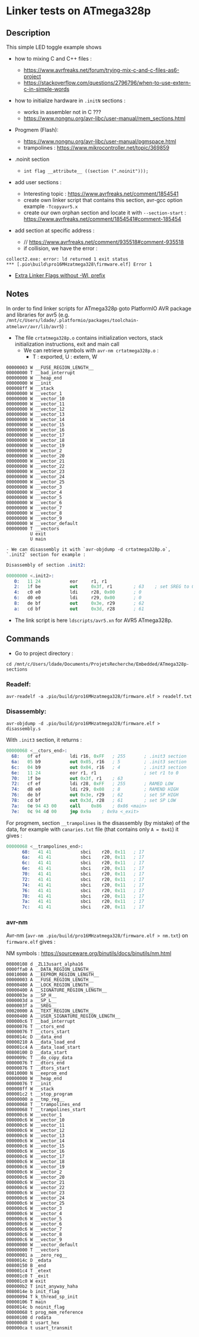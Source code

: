 # Linker tests on ATmega328p

## Description

This simple LED toggle example shows
- how to mixing C and C++ files :
    - https://www.avrfreaks.net/forum/trying-mix-c-and-c-files-as6-project
    - https://stackoverflow.com/questions/2796796/when-to-use-extern-c-in-simple-words

- how to initialize hardware in `.initN` sections :
    - works in assembler not in C ???
    - https://www.nongnu.org/avr-libc/user-manual/mem_sections.html

- Progmem (Flash):
     - https://www.nongnu.org/avr-libc/user-manual/pgmspace.html
     - trampolines : https://www.mikrocontroller.net/topic/369859

- .noinit section
    - `int flag __attribute__ ((section (".noinit")));`

- add user sections :
    - Interesting topic : https://www.avrfreaks.net/comment/1854541
    - create own linker script that contains this section, avr-gcc option example  `-Tcopyavr5.x`
    - create our own orphan section and locate it with `--section-start` : https://www.avrfreaks.net/comment/1854541#comment-185454

- add section at specific address :
    - // https://www.avrfreaks.net/comment/935518#comment-935518
    -  if collision, we have the error :

```c:/users/ldade/.platformio/packages/toolchain-atmelavr/bin/../lib/gcc/avr/7.3.0/../../../../avr/bin/ld.exe: section .mycrc_col loaded at [00001bff,00001c00] overlaps section .mycrc loaded at [00001bfe,00001bff]
collect2.exe: error: ld returned 1 exit status
*** [.pio\build\pro16MHzatmega328\firmware.elf] Error 1
```

- [Extra Linker Flags without -Wl, prefix](https://docs.platformio.org/en/latest/projectconf/advanced_scripting.html#extra-linker-flags-without-wl-prefix)

## Notes

In order to find linker scripts for ATmega328p goto PlatformIO AVR package and libraries for avr5 (e.g. `/mnt/c/Users/ldade/.platformio/packages/toolchain-atmelavr/avr/lib/avr5`) :

- The file `crtatmega328p.o` contains initialization vectors, stack initialization instructions, exit and main call
    - We can retrieve symbols with `avr-nm crtatmega328p.o` :
        - T : exported, U : extern, W

```
00000003 W __FUSE_REGION_LENGTH__
00000000 T __bad_interrupt
00000000 W __heap_end
00000000 W __init
000008ff W __stack
00000000 W __vector_1
00000000 W __vector_10
00000000 W __vector_11
00000000 W __vector_12
00000000 W __vector_13
00000000 W __vector_14
00000000 W __vector_15
00000000 W __vector_16
00000000 W __vector_17
00000000 W __vector_18
00000000 W __vector_19
00000000 W __vector_2
00000000 W __vector_20
00000000 W __vector_21
00000000 W __vector_22
00000000 W __vector_23
00000000 W __vector_24
00000000 W __vector_25
00000000 W __vector_3
00000000 W __vector_4
00000000 W __vector_5
00000000 W __vector_6
00000000 W __vector_7
00000000 W __vector_8
00000000 W __vector_9
00000000 W __vector_default
00000000 T __vectors
         U exit
         U main
```
    - We can disassembly it with `avr-objdump -d crtatmega328p.o`, `.init2` section for example : 

```s
Disassembly of section .init2:

00000000 <.init2>:
   0:   11 24           eor     r1, r1
   2:   1f be           out     0x3f, r1        ; 63    ; set SREG to 0
   4:   c0 e0           ldi     r28, 0x00       ; 0
   6:   d0 e0           ldi     r29, 0x00       ; 0
   8:   de bf           out     0x3e, r29       ; 62
   a:   cd bf           out     0x3d, r28       ; 61
```


- The link script is here `ldscripts/avr5.xn` for AVR5 ATmega328p.


## Commands

- Go to project directory :

```cd /mnt/c/Users/ldade/Documents/ProjetsRecherche/Embedded/ATmega328p-sections```

### Readelf:

```
avr-readelf -a .pio/build/pro16MHzatmega328/firmware.elf > readelf.txt
```

### Disassembly:

```avr-objdump -d .pio/build/pro16MHzatmega328/firmware.elf > disassembly.s```

With `.init3` section, it returns :

```s
00000068 <__ctors_end>:
  68:	0f ef       	ldi	r16, 0xFF	; 255       ; .init3 section
  6a:	05 b9       	out	0x05, r16	; 5         ; .init3 section
  6c:	04 b9       	out	0x04, r16	; 4         ; .init3 section
  6e:	11 24       	eor	r1, r1                  ; set r1 to 0
  70:	1f be       	out	0x3f, r1	; 63    
  72:	cf ef       	ldi	r28, 0xFF	; 255       ; RAMED LOW
  74:	d8 e0       	ldi	r29, 0x08	; 8         ; RAMEND HIGH
  76:	de bf       	out	0x3e, r29	; 62        ; set SP HIGH
  78:	cd bf       	out	0x3d, r28	; 61        ; set SP LOW
  7a:	0e 94 43 00 	call	0x86	; 0x86 <main>   
  7e:	0c 94 4d 00 	jmp	0x9a	; 0x9a <_exit>
```

For progmem, section `__trampolines` is the disassembly (by mistake) of the data, for example with `canaries.txt` file (that contains only `A = 0x41`) it gives :

```s
00000068 <__trampolines_end>:
      68:	41 41       	sbci	r20, 0x11	; 17
      6a:	41 41       	sbci	r20, 0x11	; 17
      6c:	41 41       	sbci	r20, 0x11	; 17
      6e:	41 41       	sbci	r20, 0x11	; 17
      70:	41 41       	sbci	r20, 0x11	; 17
      72:	41 41       	sbci	r20, 0x11	; 17
      74:	41 41       	sbci	r20, 0x11	; 17
      76:	41 41       	sbci	r20, 0x11	; 17
      78:	41 41       	sbci	r20, 0x11	; 17
      7a:	41 41       	sbci	r20, 0x11	; 17
      7c:	41 41       	sbci	r20, 0x11	; 17
```

### avr-nm

Avr-nm (`avr-nm .pio/build/pro16MHzatmega328/firmware.elf > nm.txt`) on `firmware.elf` gives :

NM symbols : https://sourceware.org/binutils/docs/binutils/nm.html

```
00800108 d _ZL13usart_alpha16
0000ffa0 A __DATA_REGION_LENGTH__
00010000 A __EEPROM_REGION_LENGTH__
00000003 A __FUSE_REGION_LENGTH__
00000400 A __LOCK_REGION_LENGTH__
00000400 A __SIGNATURE_REGION_LENGTH__
0000003e a __SP_H__
0000003d a __SP_L__
0000003f a __SREG__
00020000 A __TEXT_REGION_LENGTH__
00000400 A __USER_SIGNATURE_REGION_LENGTH__
000000c6 T __bad_interrupt
00000076 T __ctors_end
00000076 T __ctors_start
0080014c D __data_end
00000210 A __data_load_end
000001c4 A __data_load_start
00800100 D __data_start
0000009c T __do_copy_data
00000076 T __dtors_end
00000076 T __dtors_start
00810000 N __eeprom_end
00000000 W __heap_end
00000076 T __init
000008ff W __stack
000001c2 t __stop_program
00000000 a __tmp_reg__
00000068 T __trampolines_end
00000068 T __trampolines_start
000000c6 W __vector_1
000000c6 W __vector_10
000000c6 W __vector_11
000000c6 W __vector_12
000000c6 W __vector_13
000000c6 W __vector_14
000000c6 W __vector_15
000000c6 W __vector_16
000000c6 W __vector_17
000000c6 W __vector_18
000000c6 W __vector_19
000000c6 W __vector_2
000000c6 W __vector_20
000000c6 W __vector_21
000000c6 W __vector_22
000000c6 W __vector_23
000000c6 W __vector_24
000000c6 W __vector_25
000000c6 W __vector_3
000000c6 W __vector_4
000000c6 W __vector_5
000000c6 W __vector_6
000000c6 W __vector_7
000000c6 W __vector_8
000000c6 W __vector_9
00000000 W __vector_default
00000000 T __vectors
00000001 a __zero_reg__
0080014c D _edata
00800150 B _end
000001c4 T _etext
000001c0 T _exit
000001c0 W exit
000000b2 T init_anyway_haha
0080014e b init_flag
00000094 T k_thread_sp_init
00000106 T main
0080014c b noinit_flag
00000068 t prog_mem_reference
00800100 d rodata
000000d8 t usart_hex
000000ca t usart_transmit
```